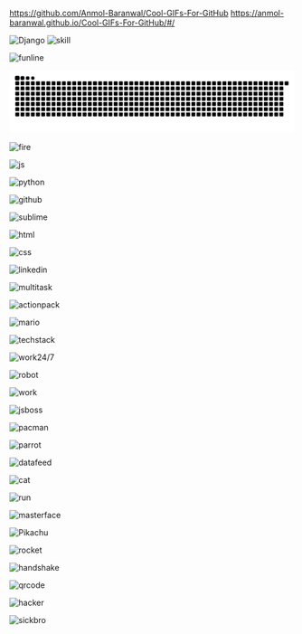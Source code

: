 https://github.com/Anmol-Baranwal/Cool-GIFs-For-GitHub
https://anmol-baranwal.github.io/Cool-GIFs-For-GitHub/#/

![Django](https://img.shields.io/badge/Django-092E20.svg?style=for-the-badge&logo=Django&logoColor=white)
![skill](https://user-images.githubusercontent.com/74038190/206662607-d9e7591e-bbf9-42f9-9386-29efc927bc16.gif)

![funline](https://camo.githubusercontent.com/525201e24fcf0d7d87f167b8f972bf33242f0588d8bb426b7df5e2911bcc609a/68747470733a2f2f7777772e616e696d61746564696d616765732e6f72672f646174612f6d656469612f3536322f616e696d617465642d6c696e652d696d6167652d303138342e676966)


![game](https://raw.githubusercontent.com/Anmol-Baranwal/Anmol-Baranwal/output/github-contribution-grid-snake-dark.svg)

![fire](https://user-images.githubusercontent.com/74038190/213866269-5d00981c-7c98-46d7-8a8e-16f462f15227.gif)


![js](https://user-images.githubusercontent.com/74038190/212257454-16e3712e-945a-4ca2-b238-408ad0bf87e6.gif)

![python](https://user-images.githubusercontent.com/74038190/212257472-08e52665-c503-4bd9-aa20-f5a4dae769b5.gif)

![github](https://user-images.githubusercontent.com/74038190/212257468-1e9a91f1-b626-4baa-b15d-5c385dfa7ed2.gif)

![sublime](https://user-images.githubusercontent.com/74038190/212281756-450d3ffa-9335-4b98-a965-db8a18fee927.gif)

![html](https://github.com/Anmol-Baranwal/Cool-GIFs-For-GitHub/assets/74038190/29fd6286-4e7b-4d6c-818f-c4765d5e39a9)

![css](https://github.com/Anmol-Baranwal/Cool-GIFs-For-GitHub/assets/74038190/67f477ed-6624-42da-99f0-1a7b1a16eecb)

![linkedin](https://user-images.githubusercontent.com/74038190/235294012-0a55e343-37ad-4b0f-924f-c8431d9d2483.gif)

![multitask](https://user-images.githubusercontent.com/74038190/213910842-5a320d6b-e48f-4d41-a901-0e6a357e8dae.gif)

![actionpack](https://user-images.githubusercontent.com/74038190/235224431-e8c8c12e-6826-47f1-89fb-2ddad83b3abf.gif)

![mario](https://user-images.githubusercontent.com/74038190/225813708-98b745f2-7d22-48cf-9150-083f1b00d6c9.gif)

![techstack](https://user-images.githubusercontent.com/74038190/219923809-b86dc415-a0c2-4a38-bc88-ad6cf06395a8.gif)

![work24/7](https://github.com/Anmol-Baranwal/Cool-GIFs-For-GitHub/assets/74038190/ad50585b-2e08-4f45-9836-9bb6d67e2a86)

![robot](https://user-images.githubusercontent.com/74038190/221352989-518609ab-b4d1-459e-929f-a08cd2bd9b3c.gif)

![work](https://user-images.githubusercontent.com/74038190/229223263-cf2e4b07-2615-4f87-9c38-e37600f8381a.gif)

![jsboss](https://user-images.githubusercontent.com/74038190/213910845-af37a709-8995-40d6-be59-724526e3c3d7.gif)

![pacman](https://user-images.githubusercontent.com/74038190/212284158-e840e285-664b-44d7-b79b-e264b5e54825.gif)

![parrot](https://cultofthepartyparrot.com/parrots/hd/moonwalkingparrot.gif)

![datafeed](https://github.com/Anmol-Baranwal/Cool-GIFs-For-GitHub/assets/74038190/f5384ba2-bf78-4be4-94be-4559c1827245)

![cat](https://github.com/Anmol-Baranwal/Cool-GIFs-For-GitHub/assets/74038190/76036311-c8ea-4247-8bf8-a7077623036c)

![run](https://github.com/Anmol-Baranwal/Cool-GIFs-For-GitHub/assets/74038190/4b38a8c7-dd8d-4199-9eec-cb4ac20414d6)

![masterface](https://github.com/Anmol-Baranwal/Cool-GIFs-For-GitHub/assets/74038190/47eb2734-addb-46da-b4dd-5e1616cd3853)

![Pikachu](https://github.com/Anmol-Baranwal/Cool-GIFs-For-GitHub/assets/74038190/7bb1e704-6026-48f9-8435-2f4d40101348)

![rocket](https://github.com/Anmol-Baranwal/Cool-GIFs-For-GitHub/assets/74038190/6f564d9a-467a-4bba-ad3a-8527c8ab79ae)

![handshake](https://user-images.githubusercontent.com/74038190/214644145-264f4759-7633-441e-9d67-d8dda9d50d26.gif)

![qrcode](https://user-images.githubusercontent.com/74038190/215283417-55c9fe42-d47b-4b51-94d1-cfc135280cbd.gif)

![hacker](https://user-images.githubusercontent.com/74038190/229223156-0cbdaba9-3128-4d8e-8719-b6b4cf741b67.gif)

![sickbro](https://user-images.githubusercontent.com/74038190/218265814-3084a4ba-809c-4135-afc0-8685d0f634b3.gif)

![]()

![]()

![]()

![]()

![]()

![]()

![]()

![]()

![]()

![]()

![]()

![]()

![]()

![]()

![]()

![]()

![]()

![]()

![]()

![]()

![]()

![]()

![]()

![]()

![]()

![]()

![]()

![]()

![]()

![]()

![]()

![]()

![]()

![]()

![]()

![]()


